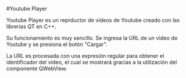 #Youtube Player

Youtube Player es un reprductor de vídeos de Youtube creado con las librerías QT en C++.

Su funcionamiento es muy sencillo. Se ingresa la URL de un vídeo de Youtube y se presiona el botón "Cargar".

La URL es procesada con una expresión regular para obtener el identificador del vídeo, el cual se mostrará gracias a la utilización del componente QWebView.